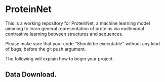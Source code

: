 # ProteinNet

This is a working repository for ProteinNet, a machine learning model aimming to learn general representation of proteins via multimodal contrastive learning between structures and sequences.

Please make sure that your code "Should be executable" without any kind of bugs, before the git push argument.

The following will explain how to begin your project.


## Data Download.
